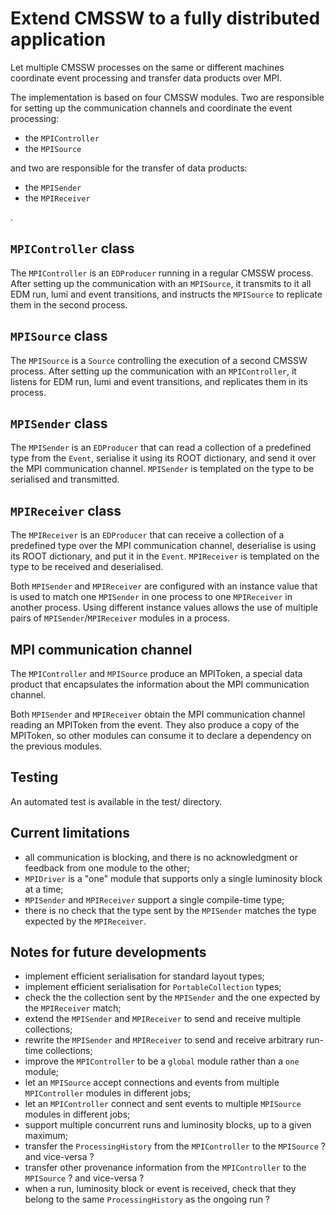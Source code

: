 # Extend CMSSW to a fully distributed application

Let multiple CMSSW processes on the same or different machines coordinate event processing and transfer data products
over MPI.

The implementation is based on four CMSSW modules.
Two are responsible for setting up the communication channels and coordinate the event processing:
  - the `MPIController`
  - the `MPISource`

and two are responsible for the transfer of data products:
  - the `MPISender`
  - the `MPIReceiver`

.

## `MPIController` class

The `MPIController` is an `EDProducer` running in a regular CMSSW process. After setting up the communication with an
`MPISource`, it transmits to it all EDM run, lumi and event transitions, and instructs the `MPISource` to replicate them
in the second process.


## `MPISource` class

The `MPISource` is a `Source` controlling the execution of a second CMSSW process. After setting up the communication
with an `MPIController`, it listens for EDM run, lumi and event transitions, and replicates them in its process.


## `MPISender` class

The `MPISender` is an `EDProducer` that can read a collection of a predefined type from the `Event`, serialise it using
its ROOT dictionary, and send it over the MPI communication channel.
`MPISender` is templated on the type to be serialised and transmitted.


## `MPIReceiver` class

The `MPIReceiver` is an `EDProducer` that can receive a collection of a predefined type over the MPI communication
channel, deserialise is using its ROOT dictionary, and put it in the `Event`.
`MPIReceiver` is templated on the type to be received and deserialised.

Both `MPISender` and `MPIReceiver` are configured with an instance value that is used to match one `MPISender` in one
process to one `MPIReceiver` in another process. Using different instance values allows the use of multiple pairs of
`MPISender`/`MPIReceiver` modules in a process.


## MPI communication channel

The `MPIController` and `MPISource` produce an MPIToken, a special data product that encapsulates the information about
the MPI communication channel.

Both `MPISender` and `MPIReceiver` obtain the MPI communication channel reading an MPIToken from the event. They also
produce a copy of the MPIToken, so other modules can consume it to declare a dependency on the previous modules.


## Testing

An automated test is available in the test/ directory.


## Current limitations

  - all communication is blocking, and there is no acknowledgment or feedback from one module to the other;
  - `MPIDriver` is a "one" module that supports only a single luminosity block at a time;
  - `MPISender` and `MPIReceiver` support a single compile-time type;
  - there is no check that the type sent by the `MPISender` matches the type expected by the `MPIReceiver`.


## Notes for future developments

  - implement efficient serialisation for standard layout types;
  - implement efficient serialisation for `PortableCollection` types;
  - check the the collection sent by the `MPISender` and the one expected by the `MPIReceiver` match;
  - extend the `MPISender` and `MPIReceiver` to send and receive multiple collections;
  - rewrite the `MPISender` and `MPIReceiver` to send and receive arbitrary run-time collections;
  - improve the `MPIController` to be a `global` module rather than a `one` module;
  - let an `MPISource` accept connections and events from multiple `MPIController` modules in different jobs;
  - let an `MPIController` connect and sent events to multiple `MPISource` modules in different jobs;
  - support multiple concurrent runs and luminosity blocks, up to a given maximum;
  - transfer the `ProcessingHistory` from the `MPIController` to the `MPISource` ? and vice-versa ?
  - transfer other provenance information from the `MPIController` to the `MPISource` ? and vice-versa ?
  - when a run, luminosity block or event is received, check that they belong to the same `ProcessingHistory` as the
    ongoing run ?
